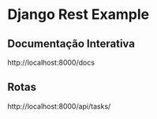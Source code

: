 # Django Rest Example

## Documentação Interativa

http://localhost:8000/docs

## Rotas

http://localhost:8000/api/tasks/